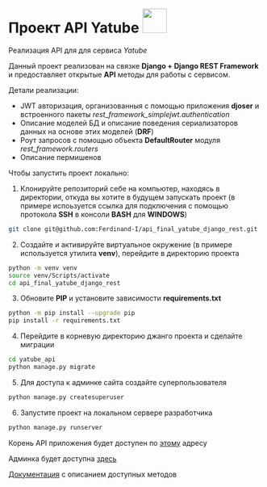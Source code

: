 # Проект API Yatube <img src="https://cdn.mypanel.link/fv2dwk/tlrqq5seo8xf7c91.png" width=48>

Реализация API для для сервиса *Yatube*

Данный проект реализован на связке **Django + Django REST Framework** и предоставляет открытые **API** методы для работы с сервисом.

Детали реализации:
* JWT авторизация, организованныя с помощью приложения **djoser** и встроенного пакеты *rest_framework_simplejwt.authentication*
* Описание моделей БД и описание поведения сериализаторов данных на основе этих моделей (**DRF**)
* Роут запросов с помощью объекта **DefaultRouter** модуля *rest_framework.routers*
* Описание пермишенов

Чтобы запустить проект локально:

1. Клонируйте репозиторий себе на компьютер, находясь в директории, откуда вы хотите в будущем запускать проект (в примере испоьзуется ссылка для подключения с помощью протокола **SSH** в консоли **BASH** для **WINDOWS**)

```BASH
git clone git@github.com:Ferdinand-I/api_final_yatube_django_rest.git
```

2. Создайте и активируйте виртуальное окружение (в примере используется утилита **venv**), перейдите в директорию проекта

```BASH
python -m venv venv
source venv/Scripts/activate
cd api_final_yatube_django_rest
```

3. Обновите **PIP** и установите зависимости **requirements.txt**

```BASH
python -m pip install --upgrade pip
pip install -r requirements.txt
```

4. Перейдите в корневую директорию джанго проекта и сделайте миграции

```BASH
cd yatube_api
python manage.py migrate
```

5. Для доступа к админке сайта создайте суперпользователя

```BASH
python manage.py createsuperuser
```

6. Запустите проект на локальном сервере разработчика

```BASH
python manage.py runserver
```

Корень API приложения будет доступен по <a href="http://127.0.0.1:8000/api/v1/">этому</a> адресу

Админка будет доступна <a href="http://127.0.0.1:8000/admin/">здесь</a>

<a href="http://127.0.0.1:8000/redoc/">Документация</a> с описанием доступных методов
